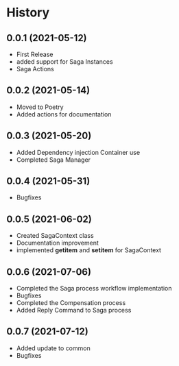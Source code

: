 History
=======

0.0.1 (2021-05-12)
------------------

* First Release
* added support for Saga Instances
* Saga Actions

0.0.2 (2021-05-14)
------------------

* Moved to Poetry
* Added actions for documentation

0.0.3 (2021-05-20)
------------------

* Added Dependency injection Container use
* Completed Saga Manager

0.0.4 (2021-05-31)
------------------

* Bugfixes

0.0.5 (2021-06-02)
------------------

* Created SagaContext class
* Documentation improvement
* implemented __getitem__ and __setitem__ for SagaContext

0.0.6 (2021-07-06)
------------------

* Completed the Saga process workflow implementation
* Bugfixes
* Completed the Compensation process
* Added Reply Command to Saga process

0.0.7 (2021-07-12)
------------------

* Added update to common
* Bugfixes
